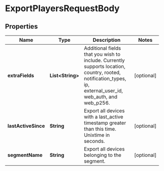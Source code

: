 

# ExportPlayersRequestBody


## Properties

| Name | Type | Description | Notes |
|------------ | ------------- | ------------- | -------------|
|**extraFields** | **List&lt;String&gt;** | Additional fields that you wish to include. Currently supports location, country, rooted, notification_types, ip, external_user_id, web_auth, and web_p256. |  [optional] |
|**lastActiveSince** | **String** | Export all devices with a last_active timestamp greater than this time.  Unixtime in seconds. |  [optional] |
|**segmentName** | **String** | Export all devices belonging to the segment. |  [optional] |



